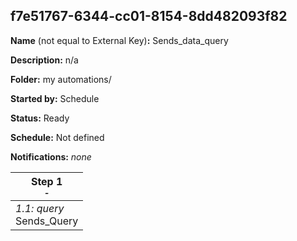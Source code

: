 ## f7e51767-6344-cc01-8154-8dd482093f82

**Name** (not equal to External Key)**:** Sends_data_query

**Description:** n/a

**Folder:** my automations/

**Started by:** Schedule

**Status:** Ready

**Schedule:** Not defined

**Notifications:** _none_


| Step 1<br>_<small>-</small>_ |
| --- |
| _1.1: query_<br>Sends_Query |

